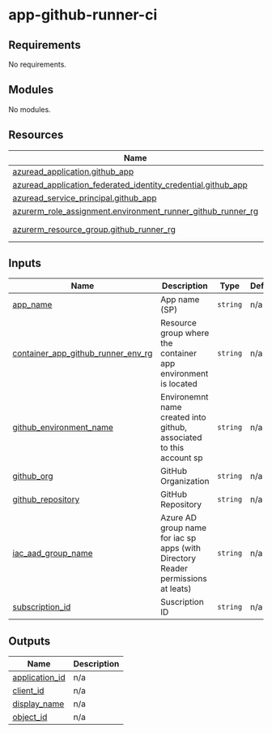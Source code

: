 # app-github-runner-ci

<!-- BEGINNING OF PRE-COMMIT-TERRAFORM DOCS HOOK -->
## Requirements

No requirements.

## Modules

No modules.

## Resources

| Name | Type |
|------|------|
| [azuread_application.github_app](https://registry.terraform.io/providers/hashicorp/azuread/latest/docs/resources/application) | resource |
| [azuread_application_federated_identity_credential.github_app](https://registry.terraform.io/providers/hashicorp/azuread/latest/docs/resources/application_federated_identity_credential) | resource |
| [azuread_service_principal.github_app](https://registry.terraform.io/providers/hashicorp/azuread/latest/docs/resources/service_principal) | resource |
| [azurerm_role_assignment.environment_runner_github_runner_rg](https://registry.terraform.io/providers/hashicorp/azurerm/latest/docs/resources/role_assignment) | resource |
| [azurerm_resource_group.github_runner_rg](https://registry.terraform.io/providers/hashicorp/azurerm/latest/docs/data-sources/resource_group) | data source |

## Inputs

| Name | Description | Type | Default | Required |
|------|-------------|------|---------|:--------:|
| <a name="input_app_name"></a> [app\_name](#input\_app\_name) | App name (SP) | `string` | n/a | yes |
| <a name="input_container_app_github_runner_env_rg"></a> [container\_app\_github\_runner\_env\_rg](#input\_container\_app\_github\_runner\_env\_rg) | Resource group where the container app environment is located | `string` | n/a | yes |
| <a name="input_github_environment_name"></a> [github\_environment\_name](#input\_github\_environment\_name) | Environemnt name created into github, associated to this account sp | `string` | n/a | yes |
| <a name="input_github_org"></a> [github\_org](#input\_github\_org) | GitHub Organization | `string` | n/a | yes |
| <a name="input_github_repository"></a> [github\_repository](#input\_github\_repository) | GitHub Repository | `string` | n/a | yes |
| <a name="input_iac_aad_group_name"></a> [iac\_aad\_group\_name](#input\_iac\_aad\_group\_name) | Azure AD group name for iac sp apps (with Directory Reader permissions at leats) | `string` | n/a | yes |
| <a name="input_subscription_id"></a> [subscription\_id](#input\_subscription\_id) | Suscription ID | `string` | n/a | yes |

## Outputs

| Name | Description |
|------|-------------|
| <a name="output_application_id"></a> [application\_id](#output\_application\_id) | n/a |
| <a name="output_client_id"></a> [client\_id](#output\_client\_id) | n/a |
| <a name="output_display_name"></a> [display\_name](#output\_display\_name) | n/a |
| <a name="output_object_id"></a> [object\_id](#output\_object\_id) | n/a |
<!-- END OF PRE-COMMIT-TERRAFORM DOCS HOOK -->
